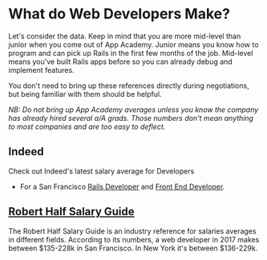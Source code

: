 # What do Web Developers Make?

Let's consider the data. Keep in mind that you are more mid-level than junior when you come out of App Academy. Junior means you know how to program and can pick up Rails in the first few months of the job. Mid-level means you've built Rails apps before so you can already debug and implement features.    

You don't need to bring up these references directly during
negotiations, but being familiar with them should be helpful.    

*NB: Do not bring up App Academy averages unless you know the company has already
hired several a/A grads. Those numbers don't mean anything to most companies and
are too easy to deflect.*


## Indeed

 Check out Indeed's latest salary average for Developers    
  * For a San Francisco [Rails Developer][sf-rails] and [Front End Developer][sf-front-end].

## [Robert Half Salary Guide](https://www.roberthalf.com/salary-guide)

The Robert Half Salary Guide is an industry reference for salaries
averages in different fields. According to its numbers, a web developer
in 2017 makes between $135-228k in San Francisco. In New York it's between $136-229k.

[sf-rails]: http://www.indeed.com/salary?q1=junior+rails+developer&l1=san+francisco
[sf-front-end]: http://www.indeed.com/salary?q1=junior+front+end+developer&l1=san+francisco
